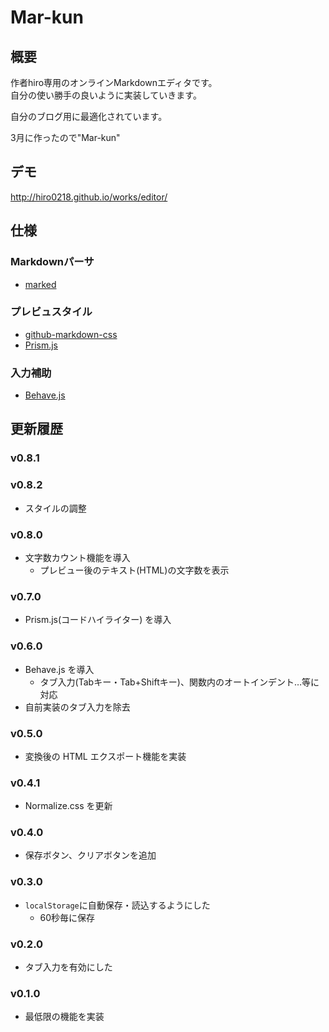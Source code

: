 Mar-kun
===

## 概要
作者hiro専用のオンラインMarkdownエディタです。<br>自分の使い勝手の良いように実装していきます。

自分のブログ用に最適化されています。

3月に作ったので"Mar-kun"

## デモ
http://hiro0218.github.io/works/editor/

## 仕様
### Markdownパーサ
* [marked](https://github.com/chjj/marked)

### プレビュスタイル
* [github-markdown-css](https://github.com/sindresorhus/github-markdown-css)
* [Prism.js](http://prismjs.com)

### 入力補助
* [Behave.js](https://github.com/jakiestfu/Behave.js)

## 更新履歴

### v0.8.1
### v0.8.2
* スタイルの調整

### v0.8.0
* 文字数カウント機能を導入
    * プレビュー後のテキスト(HTML)の文字数を表示

### v0.7.0
* Prism.js(コードハイライター) を導入

### v0.6.0
* Behave.js を導入
    * タブ入力(Tabキー・Tab+Shiftキー)、関数内のオートインデント…等に対応
* 自前実装のタブ入力を除去

### v0.5.0
* 変換後の HTML エクスポート機能を実装

### v0.4.1
* Normalize.css を更新

### v0.4.0
* 保存ボタン、クリアボタンを追加

### v0.3.0
* `localStorage`に自動保存・読込するようにした
    * 60秒毎に保存

### v0.2.0
* タブ入力を有効にした

### v0.1.0
* 最低限の機能を実装
